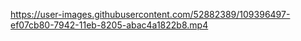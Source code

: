 https://user-images.githubusercontent.com/52882389/109396497-ef07cb80-7942-11eb-8205-abac4a1822b8.mp4



